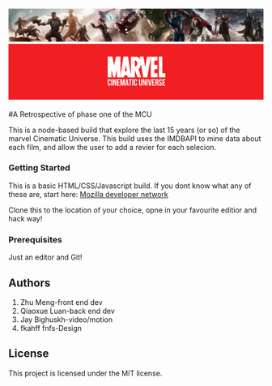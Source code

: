 ![All about the marvel universe!](marvel_banner.png "The MCU")

#A Retrospective of phase one of the MCU 

This is a node-based build that explore the last 15 years (or so) of the marvel Cinematic Universe. This build uses the IMDBAPI to mine data about each film, and allow the user to add a revier for each selecion.

### Getting Started
This is a basic HTML/CSS/Javascript build. If you dont know what any of these are, start here: [Mozilla developer network](https://developer.mozilla.org/en-US/docs/Learn) 


Clone this to the location of your choice, opne in your favourite editior and hack way!

### Prerequisites
Just an editor and Git!

## Authors
1. Zhu Meng-front end dev
2. Qiaoxue Luan-back end dev
3. Jay Bighuskh-video/motion
4. fkahff fnfs-Design

## License
This project is licensed under the MIT license.